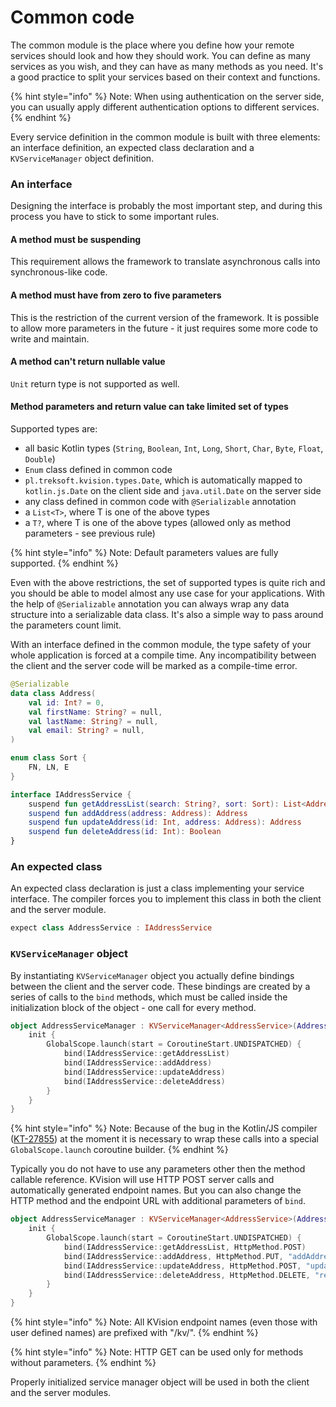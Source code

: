 # Common code

The common module is the place where you define how your remote services should look and how they should work. You can define as many services as you wish, and they can have as many methods as you need. It's a good practice to split your services based on their context and functions.

{% hint style="info" %}
Note: When using authentication on the server side, you can usually apply different authentication options to different services.
{% endhint %}

Every service definition in the common module is built with three elements: an interface definition, an expected class declaration and a `KVServiceManager` object definition. 

### An interface

Designing the interface is probably the most important step, and during this process you have to stick to some important rules.

#### A method must be suspending

This requirement allows the framework to translate asynchronous calls into synchronous-like code.

#### A method must have from zero to five parameters

This is the restriction of the current version of the framework. It is possible to allow more parameters in the future - it just requires some more code to write and maintain.

#### A method can't return nullable value

`Unit` return type is not supported as well.

#### Method parameters and return value can take limited set of types

Supported types are:

* all basic Kotlin types \(`String`, `Boolean`, `Int`, `Long`, `Short`, `Char`, `Byte`,  `Float`, `Double`\)
* `Enum` class defined in common code
* `pl.treksoft.kvision.types.Date`, which is automatically mapped to `kotlin.js.Date` on the client side and `java.util.Date` on the server side
* any class defined in common code with `@Serializable` annotation
* a `List<T>`, where T is one of the above types
* a `T?`, where T is one of the above types \(allowed only as method parameters - see previous rule\)

{% hint style="info" %}
Note: Default parameters values are fully supported.
{% endhint %}

Even with the above restrictions, the set of supported types is quite rich and you should be able to model almost any use case for your applications. With the help of `@Serializable` annotation you can always wrap any data structure into a serializable data class. It's also a simple way to pass around the parameters count limit.

With an interface defined in the common module, the type safety of your whole application is forced at a compile time. Any incompatibility between the client and the server code will be marked as a compile-time error.

```kotlin
@Serializable
data class Address(
    val id: Int? = 0,
    val firstName: String? = null,
    val lastName: String? = null,
    val email: String? = null,
)

enum class Sort {
    FN, LN, E
}

interface IAddressService {
    suspend fun getAddressList(search: String?, sort: Sort): List<Address>
    suspend fun addAddress(address: Address): Address
    suspend fun updateAddress(id: Int, address: Address): Address
    suspend fun deleteAddress(id: Int): Boolean
}
```

### An expected class

An expected class declaration is just a class implementing your service interface. The compiler forces you to implement this class in both the client and the server module. 

```kotlin
expect class AddressService : IAddressService
```

### `KVServiceManager` object

By instantiating `KVServiceManager` object you actually define bindings between the client and the server code. These bindings are created by a series of calls to the `bind` methods, which must be called inside the initialization block of the object - one call for every method.

```kotlin
object AddressServiceManager : KVServiceManager<AddressService>(AddressService::class) {
    init {
        GlobalScope.launch(start = CoroutineStart.UNDISPATCHED) {
            bind(IAddressService::getAddressList)
            bind(IAddressService::addAddress)
            bind(IAddressService::updateAddress)
            bind(IAddressService::deleteAddress)
        }
    }
}
```

{% hint style="info" %}
Note: Because of the bug in the Kotlin/JS compiler \([KT-27855](https://youtrack.jetbrains.com/issue/KT-27855)\) at the moment it is necessary to wrap these calls into a special `GlobalScope.launch` coroutine builder.
{% endhint %}

Typically you do not have to use any parameters other then the method callable reference. KVision will use HTTP POST server calls and automatically generated endpoint names. But you can also change the HTTP method and the endpoint URL with additional parameters of `bind`.

```kotlin
object AddressServiceManager : KVServiceManager<AddressService>(AddressService::class) {
    init {
        GlobalScope.launch(start = CoroutineStart.UNDISPATCHED) {
            bind(IAddressService::getAddressList, HttpMethod.POST)
            bind(IAddressService::addAddress, HttpMethod.PUT, "addAddress")
            bind(IAddressService::updateAddress, HttpMethod.POST, "updateAddress")
            bind(IAddressService::deleteAddress, HttpMethod.DELETE, "removeAddress")
        }
    }
}
```

{% hint style="info" %}
Note: All KVision endpoint names \(even those with user defined names\) are prefixed with "/kv/".
{% endhint %}

{% hint style="info" %}
Note: HTTP GET can be used only for methods without parameters.
{% endhint %}

Properly initialized service manager object will be used in both the client and the server modules.

